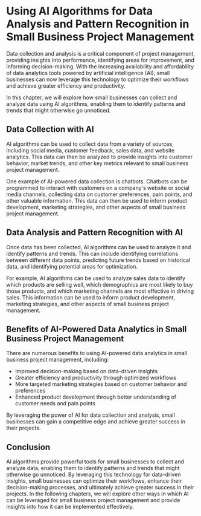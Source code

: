 Using AI Algorithms for Data Analysis and Pattern Recognition in Small Business Project Management
==========================================================================================================================================================================================

Data collection and analysis is a critical component of project management, providing insights into performance, identifying areas for improvement, and informing decision-making. With the increasing availability and affordability of data analytics tools powered by artificial intelligence (AI), small businesses can now leverage this technology to optimize their workflows and achieve greater efficiency and productivity.

In this chapter, we will explore how small businesses can collect and analyze data using AI algorithms, enabling them to identify patterns and trends that might otherwise go unnoticed.

Data Collection with AI
-----------------------

AI algorithms can be used to collect data from a variety of sources, including social media, customer feedback, sales data, and website analytics. This data can then be analyzed to provide insights into customer behavior, market trends, and other key metrics relevant to small business project management.

One example of AI-powered data collection is chatbots. Chatbots can be programmed to interact with customers on a company's website or social media channels, collecting data on customer preferences, pain points, and other valuable information. This data can then be used to inform product development, marketing strategies, and other aspects of small business project management.

Data Analysis and Pattern Recognition with AI
---------------------------------------------

Once data has been collected, AI algorithms can be used to analyze it and identify patterns and trends. This can include identifying correlations between different data points, predicting future trends based on historical data, and identifying potential areas for optimization.

For example, AI algorithms can be used to analyze sales data to identify which products are selling well, which demographics are most likely to buy those products, and which marketing channels are most effective in driving sales. This information can be used to inform product development, marketing strategies, and other aspects of small business project management.

Benefits of AI-Powered Data Analytics in Small Business Project Management
--------------------------------------------------------------------------

There are numerous benefits to using AI-powered data analytics in small business project management, including:

* Improved decision-making based on data-driven insights
* Greater efficiency and productivity through optimized workflows
* More targeted marketing strategies based on customer behavior and preferences
* Enhanced product development through better understanding of customer needs and pain points

By leveraging the power of AI for data collection and analysis, small businesses can gain a competitive edge and achieve greater success in their projects.

Conclusion
----------

AI algorithms provide powerful tools for small businesses to collect and analyze data, enabling them to identify patterns and trends that might otherwise go unnoticed. By leveraging this technology for data-driven insights, small businesses can optimize their workflows, enhance their decision-making processes, and ultimately achieve greater success in their projects. In the following chapters, we will explore other ways in which AI can be leveraged for small business project management and provide insights into how it can be implemented effectively.

